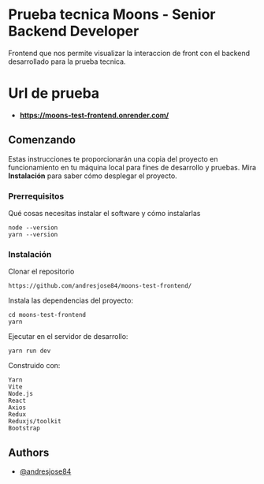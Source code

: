 
# Prueba tecnica Moons - Senior Backend Developer

Frontend que nos permite visualizar la interaccion de front con el backend desarrollado para la prueba tecnica.

# Url de prueba

- **https://moons-test-frontend.onrender.com/**

## Comenzando

Estas instrucciones te proporcionarán una copia del proyecto en funcionamiento en tu máquina local para fines de desarrollo y pruebas. Mira **Instalación** para saber cómo desplegar el proyecto.

### Prerrequisitos

Qué cosas necesitas instalar el software y cómo instalarlas

```
node --version
yarn --version
```

### Instalación

Clonar el repositorio

```
https://github.com/andresjose84/moons-test-frontend/
```

Instala las dependencias del proyecto:

```
cd moons-test-frontend
yarn
```

Ejecutar en el servidor de desarrollo:

```
yarn run dev
```

Construido con:

    Yarn 
    Vite
    Node.js
    React
    Axios
    Redux
    Reduxjs/toolkit
    Bootstrap

## Authors

- [@andresjose84](https://github.com/andresjose84)
